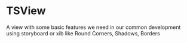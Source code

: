 # TSView
A view with some basic features we need in our common development using storyboard or xib like Round Corners, Shadows, Borders

